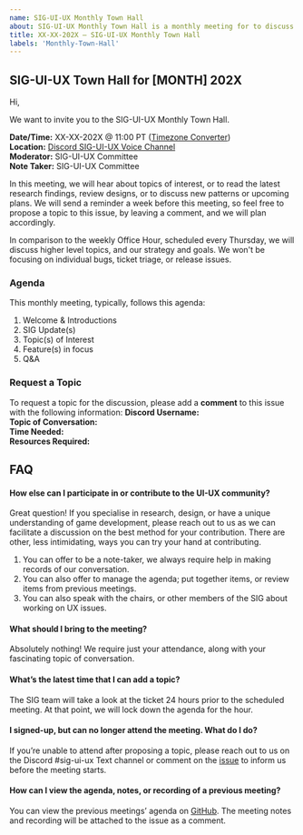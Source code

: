 ```yaml
---
name: SIG-UI-UX Monthly Town Hall
about: SIG-UI-UX Monthly Town Hall is a monthly meeting for to discuss our roadmap, topics of interest, and read the latest research findings, review design, or have an open conversation on upcoming plans.
title: XX-XX-202X — SIG-UI-UX Monthly Town Hall
labels: 'Monthly-Town-Hall'
---
```

## SIG-UI-UX Town Hall for [MONTH] 202X

Hi,

We want to invite you to the SIG-UI-UX Monthly Town Hall.

**Date/Time:** XX-XX-202X @ 11:00 PT ([Timezone Converter](https://www.timeanddate.com/worldclock/fixedtime.html?msg=TSC&iso=20221011T08&p1=234&ah=1))  
**Location:** [Discord SIG-UI-UX Voice Channel](https://discord.gg/Mc6jStmuMK)  
**Moderator:** SIG-UI-UX Committee  
**Note Taker:** SIG-UI-UX Committee  

In this meeting, we will hear about topics of interest, or to read the latest research findings, review designs, or to discuss new patterns or upcoming plans. We will send a reminder a week before this meeting, so feel free to propose a topic to this issue, by leaving a comment, and we will plan accordingly.

In comparison to the weekly Office Hour, scheduled every Thursday, we will discuss higher level topics, and our strategy and goals. We won't be focusing on individual bugs, ticket triage, or release issues. 

### Agenda
This monthly meeting, typically, follows this agenda:
1. Welcome & Introductions
2. SIG Update(s)
3. Topic(s) of Interest
4. Feature(s) in focus
5. Q&A

### Request a Topic
To request a topic for the discussion, please add a **comment** to this issue with the following information:
**Discord Username:**    
**Topic of Conversation:**    
**Time Needed:**   
**Resources Required:**  

## FAQ
#### How else can I participate in or contribute to the UI-UX community?

Great question! If you specialise in research, design, or have a unique understanding of game development, please reach out to us as we can facilitate a discussion on the best method for your contribution. There are other, less intimidating, ways you can try your hand at contributing.  

1.  You can offer to be a note-taker, we always require help in making records of our conversation.
2.  You can also offer to manage the agenda; put together items, or review items from previous meetings.
3.  You can also speak with the chairs, or other members of the SIG about working on UX issues.

#### What should I bring to the meeting?
Absolutely nothing! We require just your attendance, along with your fascinating topic of conversation.  

#### What’s the latest time that I can add a topic?
The SIG team will take a look at the ticket 24 hours prior to the scheduled meeting. At that point, we will lock down the agenda for the hour.  

#### I signed-up, but can no longer attend the meeting. What do I do?
If you’re unable to attend after proposing a topic, please reach out to us on the Discord #sig-ui-ux Text channel or comment on the [issue](https://github.com/o3de/sig-ui-ux/issues?q=is%3Aissue+is%3Aclosed+todays+in%3Atitle) to inform us before the meeting starts.  

#### How can I view the agenda, notes, or recording of a previous meeting?
You can view the previous meetings’ agenda on [GitHub](https://github.com/o3de/sig-ui-ux/issues?q=is%3Aissue+is%3Aclosed+todays+in%3Atitle). The meeting notes and recording will be attached to the issue as a comment.
